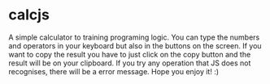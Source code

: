 # calcjs
A simple calculator to training programing logic. You can type the numbers and operators in your keyboard but also in the buttons on the screen. If you want to copy the result you have to just click on the copy button and the result will be on your clipboard. If you try any operation that JS does not recognises, there will be a error message. Hope you enjoy it! 
:)
